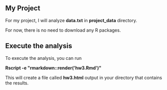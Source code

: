 ## My Project

For my project, I will analyze __data.txt__ in __project_data__ directory.

For now, there is no need to download any R packages.

## Execute the analysis

To execute the analysis, you can run

__Rscript -e "rmarkdown::render('hw3.Rmd')"__

This will create a file called __hw3.html__ output in your directory that contains the results.
